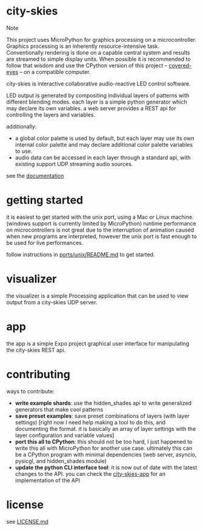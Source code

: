 # city-skies

> [!NOTE]
> This project uses MicroPython for graphics processing on a microcontroller.
> Graphics processing is an inherently resource-intensive task.
> Conventionally rendering is done on a capable central system and results are streamed to simple display units.
> When possible it is recommended to follow that wisdom
> and use the CPython version of this project – [covered-eyes](https://github.com/oclyke/covered-eyes)
> – on a compatible computer.

city-skies is interactive collaborative audio-reactive LED control software.

LED output is generated by compositing individual layers of patterns with different blending modes. each layer is a simple python generator which may declare its own variables. a web server provides a REST api for controlling the layers and variables.

additionally:
* a global color palette is used by default, but each layer may use its own internal color palette and may declare additional color palette variables to use.
* audio data can be accessed in each layer through a standard api, with existing support UDP streaming audio sources.

see the [documentation](./docs/index.md)

# getting started

it is easiest to get started with the unix port, using a Mac or Linux machine. (windows support is currently limited by MicroPython)
runtime performance on microcontrollers is not great due to the interruption of animation caused when new programs are interpreted, however the unix port is fast enough to be used for live performances.

follow instructions in [ports/unix/README.md](./ports/unix/README.md) to get started.

# visualizer

the visualizer is a simple Processing application that can be used to view output from a city-skies UDP server.

# app

the app is a simple Expo project graphical user interface for manipulating the city-skies REST api. 

# contributing

ways to contribute:
* **write example shards**: use the hidden_shades api to write generalized generators that make cool patterns
* **save preset examples**: save preset combinations of layers (with layer settings) [right now I need help making a tool to do this, and documenting the format. it is basically an array of layer settings with the layer configuration and variable values]
* **port this all to CPython**: this should not be too hard, I just happened to write this all with MicroPython for another use case. ultimately this can be a CPython program with minimal dependencies (web server, asyncio, pysicgl, and hidden_shades module)
* **update the python CLI interface tool**: it is now out of date with the latest changes to the API. you can check the [city-skies-app](https://github.com/oclyke/city-skies-app) for an implementation of the API

# license

see [LICENSE.md](./LICENSE.md)

